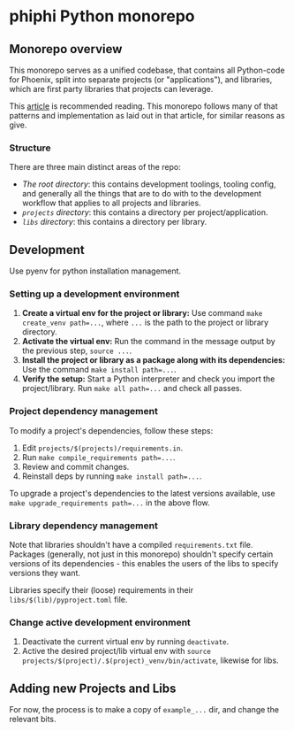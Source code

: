 # phiphi Python monorepo

## Monorepo overview

This monorepo serves as a unified codebase, that contains all Python-code for Phoenix, split into
separate projects (or "applications"), and libraries, which are first party libraries that projects
can leverage.

This [article](https://medium.com/opendoor-labs/our-python-monorepo-d34028f2b6fa) is recommended
reading. This monorepo follows many of that patterns and implementation as laid out in that
article, for similar reasons as give.

### Structure

There are three main distinct areas of the repo:
- *The root directory*: this contains development toolings, tooling config, and generally all the
  things that are to do with to the development workflow that applies to all projects and
  libraries.
- *`projects` directory*: this contains a directory per project/application.
- *`libs` directory*: this contains a directory per library.

## Development

Use pyenv for python installation management.

### Setting up a development environment

1. **Create a virtual env for the project or library:** Use command `make create_venv path=...`,
   where `...` is the path to the project or library directory.
2. **Activate the virtual env:** Run the command in the message output by the previous step,
   `source ...`.
3. **Install the project or library as a package along with its dependencies:** Use the command
   `make install path=...`.
4. **Verify the setup:** Start a Python interpreter and check you import the project/library. Run
   `make all path=...` and check all passes.

### Project dependency management

To modify a project's dependencies, follow these steps:
1. Edit `projects/$(projects)/requirements.in`.
2. Run `make compile_requirements path=...`.
3. Review and commit changes.
4. Reinstall deps by running `make install path=...`.

To upgrade a project's dependencies to the latest versions available, use `make
upgrade_requirements path=...` in the above flow.

### Library dependency management

Note that libraries shouldn't have a compiled `requirements.txt` file. Packages (generally, not
just in this monorepo) shouldn't specify certain versions of its dependencies - this enables the
users of the libs to specify versions they want.

Libraries specify their (loose) requirements in their `libs/$(lib)/pyproject.toml` file.

### Change active development environment

1. Deactivate the current virtual env by running `deactivate`.
2. Active the desired project/lib virtual env with `source
   projects/$(project)/.$(project)_venv/bin/activate`, likewise for libs.

## Adding new Projects and Libs

For now, the process is to make a copy of `example_...` dir, and change the relevant bits.

